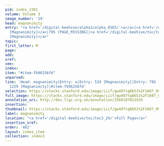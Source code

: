```yaml
---
pid: index_2381
volume: Volume 3
image_number: '29'
head: magnanimity
entry: "<a href='/digital-beehive/alpha3/alpha_0565/'>a</a>|<a href='/digital-beehive/toc/toc2_125/'>529
  [Magnanimity]</a>|795 [PAGE_MISSING]|<a href='/digital-beehive/toc/toc2_239/'>1229
  [Magnanimity]</a>"
topic: 
first_letter: M
page: 
add: 
xref: 
see: 
index: 
item: "#item-fb96256fd"
unparsed: 
line: 'Head: magnanimity|Entry: a|Entry: 529 [Magnanimity]|Entry: 795 [PAGE_MISSING]|Entry:
  1229 [Magnanimity]|#item-fb96256fd'
selection: https://stacks.stanford.edu/image/iiif/gw497tq8651%2F1607_0972/840,2629,670,147/full/0/default.jpg
full_image: https://stacks.stanford.edu/image/iiif/gw497tq8651%2F1607_0972/full/full/0/default.jpg
annotation_uri: http://dev.llgc.org.uk/annotation/1560187021929
insertion: 
thumbnail: https://stacks.stanford.edu/image/iiif/gw497tq8651%2F1607_0972/840,2629,670,147/150,/0/default.jpg
label: magnanimity
location: "<a href='/digital-beehive/toc/toc3_29/'>Full Page</a>"
insertion_xref: 
order: '462'
layout: index_item
collection: index3
---
```

